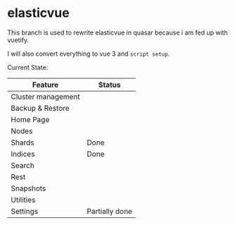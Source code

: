 # elasticvue

This branch is used to rewrite elasticvue in quasar because i am fed up with vuetify.

I will also convert everything to vue 3 and `script setup`.

Current State:

| Feature            | Status         |
|--------------------|----------------|
| Cluster management |                |
| Backup & Restore   |                |
| Home Page          |                |
| Nodes              |                |
| Shards             | Done           |
| Indices            | Done           |
| Search             |                |
| Rest               |                |
| Snapshots          |                |
| Utilities          |                |
| Settings           | Partially done |
